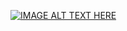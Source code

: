 [![IMAGE ALT TEXT HERE](https://img.youtube.com/vi/FJnrKIdIU1E/0.jpg)](https://www.youtube.com/watch?v=FJnrKIdIU1E)

